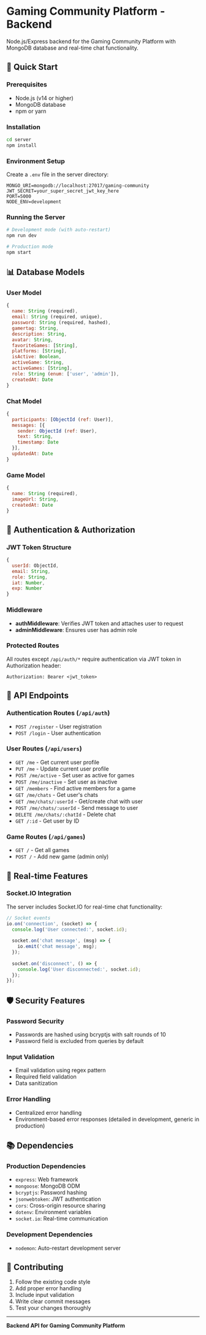 # Gaming Community Platform - Backend

Node.js/Express backend for the Gaming Community Platform with MongoDB database and real-time chat functionality.

## 🚀 Quick Start

### Prerequisites
- Node.js (v14 or higher)
- MongoDB database
- npm or yarn

### Installation
```bash
cd server
npm install
```

### Environment Setup
Create a `.env` file in the server directory:
```env
MONGO_URI=mongodb://localhost:27017/gaming-community
JWT_SECRET=your_super_secret_jwt_key_here
PORT=5000
NODE_ENV=development
```

### Running the Server
```bash
# Development mode (with auto-restart)
npm run dev

# Production mode
npm start
```

## 📊 Database Models

### User Model
```javascript
{
  name: String (required),
  email: String (required, unique),
  password: String (required, hashed),
  gamertag: String,
  description: String,
  avatar: String,
  favoriteGames: [String],
  platforms: [String],
  isActive: Boolean,
  activeGame: String,
  activeGames: [String],
  role: String (enum: ['user', 'admin']),
  createdAt: Date
}
```

### Chat Model
```javascript
{
  participants: [ObjectId (ref: User)],
  messages: [{
    sender: ObjectId (ref: User),
    text: String,
    timestamp: Date
  }],
  updatedAt: Date
}
```

### Game Model
```javascript
{
  name: String (required),
  imageUrl: String,
  createdAt: Date
}
```

## 🔐 Authentication & Authorization

### JWT Token Structure
```javascript
{
  userId: ObjectId,
  email: String,
  role: String,
  iat: Number,
  exp: Number
}
```

### Middleware
- **authMiddleware**: Verifies JWT token and attaches user to request
- **adminMiddleware**: Ensures user has admin role

### Protected Routes
All routes except `/api/auth/*` require authentication via JWT token in Authorization header:
```
Authorization: Bearer <jwt_token>
```

## 📡 API Endpoints

### Authentication Routes (`/api/auth`)
- `POST /register` - User registration
- `POST /login` - User authentication

### User Routes (`/api/users`)
- `GET /me` - Get current user profile
- `PUT /me` - Update current user profile
- `POST /me/active` - Set user as active for games
- `POST /me/inactive` - Set user as inactive
- `GET /members` - Find active members for a game
- `GET /me/chats` - Get user's chats
- `GET /me/chats/:userId` - Get/create chat with user
- `POST /me/chats/:userId` - Send message to user
- `DELETE /me/chats/:chatId` - Delete chat
- `GET /:id` - Get user by ID

### Game Routes (`/api/games`)
- `GET /` - Get all games
- `POST /` - Add new game (admin only)

## 🔄 Real-time Features

### Socket.IO Integration
The server includes Socket.IO for real-time chat functionality:

```javascript
// Socket events
io.on('connection', (socket) => {
  console.log('User connected:', socket.id);
  
  socket.on('chat message', (msg) => {
    io.emit('chat message', msg);
  });
  
  socket.on('disconnect', () => {
    console.log('User disconnected:', socket.id);
  });
});
```

## 🛡️ Security Features

### Password Security
- Passwords are hashed using bcryptjs with salt rounds of 10
- Password field is excluded from queries by default

### Input Validation
- Email validation using regex pattern
- Required field validation
- Data sanitization

### Error Handling
- Centralized error handling
- Environment-based error responses (detailed in development, generic in production)

## 📚 Dependencies

### Production Dependencies
- `express`: Web framework
- `mongoose`: MongoDB ODM
- `bcryptjs`: Password hashing
- `jsonwebtoken`: JWT authentication
- `cors`: Cross-origin resource sharing
- `dotenv`: Environment variables
- `socket.io`: Real-time communication

### Development Dependencies
- `nodemon`: Auto-restart development server

## 🤝 Contributing

1. Follow the existing code style
2. Add proper error handling
3. Include input validation
4. Write clear commit messages
5. Test your changes thoroughly

---

**Backend API for Gaming Community Platform** 